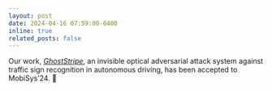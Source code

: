 ```yaml
---
layout: post
date: 2024-04-16 07:59:00-0400
inline: true
related_posts: false
---
```


Our work, *[GhostStripe](assets/pdf/MobiSys24-GhostStripe.pdf)*, an invisible optical adversarial attack system against traffic sign recognition in autonomous driving, has been accepted to MobiSys’24. 👻 
